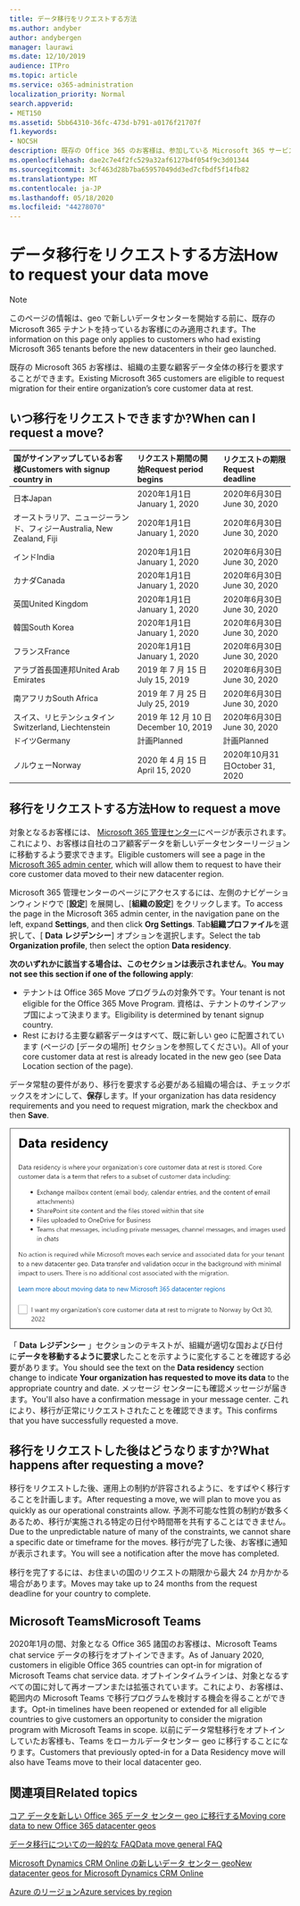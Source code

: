 ```yaml
---
title: データ移行をリクエストする方法
ms.author: andyber
author: andybergen
manager: laurawi
ms.date: 12/10/2019
audience: ITPro
ms.topic: article
ms.service: o365-administration
localization_priority: Normal
search.appverid:
- MET150
ms.assetid: 5bb64310-36fc-473d-b791-a0176f21707f
f1.keywords:
- NOCSH
description: 既存の Office 365 のお客様は、参加している Microsoft 365 サービスのお客様のデータを新しい geo に移動するために、お住まいの国の期日前に要求を提出する必要があります。
ms.openlocfilehash: dae2c7e4f2fc529a32af6127b4f054f9c3d01344
ms.sourcegitcommit: 3cf463d28b7ba65957049dd3ed7cfbdf5f14fb82
ms.translationtype: MT
ms.contentlocale: ja-JP
ms.lasthandoff: 05/18/2020
ms.locfileid: "44278070"
---
```

# <a name="how-to-request-your-data-move"></a><span data-ttu-id="9b25a-103">データ移行をリクエストする方法</span><span class="sxs-lookup"><span data-stu-id="9b25a-103">How to request your data move</span></span>

> [!NOTE]
> <span data-ttu-id="9b25a-104">このページの情報は、geo で新しいデータセンターを開始する前に、既存の Microsoft 365 テナントを持っているお客様にのみ適用されます。</span><span class="sxs-lookup"><span data-stu-id="9b25a-104">The information on this page only applies to customers who had existing Microsoft 365 tenants before the new datacenters in their geo launched.</span></span> 
  
<span data-ttu-id="9b25a-105">既存の Microsoft 365 お客様は、組織の主要な顧客データ全体の移行を要求することができます。</span><span class="sxs-lookup"><span data-stu-id="9b25a-105">Existing Microsoft 365 customers are eligible to request migration for their entire organization’s core customer data at rest.</span></span>  
  
## <a name="when-can-i-request-a-move"></a><span data-ttu-id="9b25a-106">いつ移行をリクエストできますか?</span><span class="sxs-lookup"><span data-stu-id="9b25a-106">When can I request a move?</span></span>

|<span data-ttu-id="9b25a-107">**国がサインアップしているお客様**</span><span class="sxs-lookup"><span data-stu-id="9b25a-107">**Customers with signup country in**</span></span>|<span data-ttu-id="9b25a-108">**リクエスト期間の開始**</span><span class="sxs-lookup"><span data-stu-id="9b25a-108">**Request period begins**</span></span>|<span data-ttu-id="9b25a-109">**リクエストの期限**</span><span class="sxs-lookup"><span data-stu-id="9b25a-109">**Request deadline**</span></span>|
|:-----|:-----|:-----|
|<span data-ttu-id="9b25a-110">日本</span><span class="sxs-lookup"><span data-stu-id="9b25a-110">Japan</span></span>  <br/> |<span data-ttu-id="9b25a-111">2020年1月1日</span><span class="sxs-lookup"><span data-stu-id="9b25a-111">January 1, 2020</span></span>  <br/> |<span data-ttu-id="9b25a-112">2020年6月30日</span><span class="sxs-lookup"><span data-stu-id="9b25a-112">June 30, 2020</span></span>  <br/> |
|<span data-ttu-id="9b25a-113">オーストラリア、ニュージーランド、フィジー</span><span class="sxs-lookup"><span data-stu-id="9b25a-113">Australia, New Zealand, Fiji</span></span>  <br/> |<span data-ttu-id="9b25a-114">2020年1月1日</span><span class="sxs-lookup"><span data-stu-id="9b25a-114">January 1, 2020</span></span>  <br/> |<span data-ttu-id="9b25a-115">2020年6月30日</span><span class="sxs-lookup"><span data-stu-id="9b25a-115">June 30, 2020</span></span>  <br/> |
|<span data-ttu-id="9b25a-116">インド</span><span class="sxs-lookup"><span data-stu-id="9b25a-116">India</span></span>  <br/> |<span data-ttu-id="9b25a-117">2020年1月1日</span><span class="sxs-lookup"><span data-stu-id="9b25a-117">January 1, 2020</span></span>  <br/> |<span data-ttu-id="9b25a-118">2020年6月30日</span><span class="sxs-lookup"><span data-stu-id="9b25a-118">June 30, 2020</span></span>  <br/> |
|<span data-ttu-id="9b25a-119">カナダ</span><span class="sxs-lookup"><span data-stu-id="9b25a-119">Canada</span></span>  <br/> |<span data-ttu-id="9b25a-120">2020年1月1日</span><span class="sxs-lookup"><span data-stu-id="9b25a-120">January 1, 2020</span></span>  <br/> |<span data-ttu-id="9b25a-121">2020年6月30日</span><span class="sxs-lookup"><span data-stu-id="9b25a-121">June 30, 2020</span></span>  <br/> |
|<span data-ttu-id="9b25a-122">英国</span><span class="sxs-lookup"><span data-stu-id="9b25a-122">United Kingdom</span></span>  <br/> |<span data-ttu-id="9b25a-123">2020年1月1日</span><span class="sxs-lookup"><span data-stu-id="9b25a-123">January 1, 2020</span></span>  <br/> |<span data-ttu-id="9b25a-124">2020年6月30日</span><span class="sxs-lookup"><span data-stu-id="9b25a-124">June 30, 2020</span></span>  <br/> |
|<span data-ttu-id="9b25a-125">韓国</span><span class="sxs-lookup"><span data-stu-id="9b25a-125">South Korea</span></span>  <br/> |<span data-ttu-id="9b25a-126">2020年1月1日</span><span class="sxs-lookup"><span data-stu-id="9b25a-126">January 1, 2020</span></span>  <br/> |<span data-ttu-id="9b25a-127">2020年6月30日</span><span class="sxs-lookup"><span data-stu-id="9b25a-127">June 30, 2020</span></span>  <br/> |
|<span data-ttu-id="9b25a-128">フランス</span><span class="sxs-lookup"><span data-stu-id="9b25a-128">France</span></span>  <br/> |<span data-ttu-id="9b25a-129">2020年1月1日</span><span class="sxs-lookup"><span data-stu-id="9b25a-129">January 1, 2020</span></span>  <br/> |<span data-ttu-id="9b25a-130">2020年6月30日</span><span class="sxs-lookup"><span data-stu-id="9b25a-130">June 30, 2020</span></span>  <br/> |
|<span data-ttu-id="9b25a-131">アラブ首長国連邦</span><span class="sxs-lookup"><span data-stu-id="9b25a-131">United Arab Emirates</span></span>  <br/> |<span data-ttu-id="9b25a-132">2019 年 7 月 15 日</span><span class="sxs-lookup"><span data-stu-id="9b25a-132">July 15, 2019</span></span>  <br/> |<span data-ttu-id="9b25a-133">2020年6月30日</span><span class="sxs-lookup"><span data-stu-id="9b25a-133">June 30, 2020</span></span>  <br/> |
|<span data-ttu-id="9b25a-134">南アフリカ</span><span class="sxs-lookup"><span data-stu-id="9b25a-134">South Africa</span></span>  <br/> |<span data-ttu-id="9b25a-135">2019 年 7 月 25 日</span><span class="sxs-lookup"><span data-stu-id="9b25a-135">July 25, 2019</span></span>  <br/> |<span data-ttu-id="9b25a-136">2020年6月30日</span><span class="sxs-lookup"><span data-stu-id="9b25a-136">June 30, 2020</span></span>  <br/> |
|<span data-ttu-id="9b25a-137">スイス、リヒテンシュタイン</span><span class="sxs-lookup"><span data-stu-id="9b25a-137">Switzerland, Liechtenstein</span></span>  <br/> |<span data-ttu-id="9b25a-138">2019 年 12 月 10 日</span><span class="sxs-lookup"><span data-stu-id="9b25a-138">December 10, 2019</span></span>  <br/> |<span data-ttu-id="9b25a-139">2020年6月30日</span><span class="sxs-lookup"><span data-stu-id="9b25a-139">June 30, 2020</span></span>  <br/> |
|<span data-ttu-id="9b25a-140">ドイツ</span><span class="sxs-lookup"><span data-stu-id="9b25a-140">Germany</span></span>  <br/> |<span data-ttu-id="9b25a-141">計画</span><span class="sxs-lookup"><span data-stu-id="9b25a-141">Planned</span></span>  <br/> |<span data-ttu-id="9b25a-142">計画</span><span class="sxs-lookup"><span data-stu-id="9b25a-142">Planned</span></span>  <br/> |
|<span data-ttu-id="9b25a-143">ノルウェー</span><span class="sxs-lookup"><span data-stu-id="9b25a-143">Norway</span></span>  <br/> |<span data-ttu-id="9b25a-144">2020 年 4 月 15 日</span><span class="sxs-lookup"><span data-stu-id="9b25a-144">April 15, 2020</span></span>  <br/> |<span data-ttu-id="9b25a-145">2020年10月31日</span><span class="sxs-lookup"><span data-stu-id="9b25a-145">October 31, 2020</span></span>  <br/> |
   
## <a name="how-to-request-a-move"></a><span data-ttu-id="9b25a-146">移行をリクエストする方法</span><span class="sxs-lookup"><span data-stu-id="9b25a-146">How to request a move</span></span>

<span data-ttu-id="9b25a-147">対象となるお客様には、 [Microsoft 365 管理センター](https://aka.ms/365admin)にページが表示されます。これにより、お客様は自社のコア顧客データを新しいデータセンターリージョンに移動するよう要求できます。</span><span class="sxs-lookup"><span data-stu-id="9b25a-147">Eligible customers will see a page in the [Microsoft 365 admin center](https://aka.ms/365admin), which will allow them to request to have their core customer data moved to their new datacenter region.</span></span>  
  
<span data-ttu-id="9b25a-148">Microsoft 365 管理センターのページにアクセスするには、左側のナビゲーションウィンドウで [**設定**] を展開し、[**組織の設定**] をクリックします。</span><span class="sxs-lookup"><span data-stu-id="9b25a-148">To access the page in the Microsoft 365 admin center, in the navigation pane on the left, expand **Settings**, and then click **Org Settings**.</span></span>
<span data-ttu-id="9b25a-149">Tab**組織プロファイル**を選択して、[ **Data レジデンシー**] オプションを選択します。</span><span class="sxs-lookup"><span data-stu-id="9b25a-149">Select the tab **Organization profile**, then select the option **Data residency**.</span></span>
  
<span data-ttu-id="9b25a-150">**次のいずれかに該当する場合は、このセクションは表示されません**。</span><span class="sxs-lookup"><span data-stu-id="9b25a-150">**You may not see this section if one of the following apply**:</span></span>
- <span data-ttu-id="9b25a-151">テナントは Office 365 Move プログラムの対象外です。</span><span class="sxs-lookup"><span data-stu-id="9b25a-151">Your tenant is not eligible for the Office 365 Move Program.</span></span>  <span data-ttu-id="9b25a-152">資格は、テナントのサインアップ国によって決まります。</span><span class="sxs-lookup"><span data-stu-id="9b25a-152">Eligibility is determined by tenant signup country.</span></span>
- <span data-ttu-id="9b25a-153">Rest における主要な顧客データはすべて、既に新しい geo に配置されています (ページの [データの場所] セクションを参照してください)。</span><span class="sxs-lookup"><span data-stu-id="9b25a-153">All of your core customer data at rest is already located in the new geo (see Data Location section of the page).</span></span> 
  
<span data-ttu-id="9b25a-154">データ常駐の要件があり、移行を要求する必要がある組織の場合は、チェックボックスをオンにして、**保存**します。</span><span class="sxs-lookup"><span data-stu-id="9b25a-154">If your organization has data residency requirements and you need to request migration, mark the checkbox and then **Save**.</span></span>
  
![データセンターのオプトイン操作画面](media/dataresidencyflyoutae.jpg)
  
<span data-ttu-id="9b25a-156">「 **Data レジデンシー** 」セクションのテキストが、組織が適切な国および日付に**データを移動するように要求**したことを示すように変化することを確認する必要があります。</span><span class="sxs-lookup"><span data-stu-id="9b25a-156">You should see the text on the **Data residency** section change to indicate **Your organization has requested to move its data** to the appropriate country and date.</span></span> <span data-ttu-id="9b25a-157">メッセージ センターにも確認メッセージが届きます。</span><span class="sxs-lookup"><span data-stu-id="9b25a-157">You'll also have a confirmation message in your message center.</span></span> <span data-ttu-id="9b25a-158">これにより、移行が正常にリクエストされたことを確認できます。</span><span class="sxs-lookup"><span data-stu-id="9b25a-158">This confirms that you have successfully requested a move.</span></span> 


  
## <a name="what-happens-after-requesting-a-move"></a><span data-ttu-id="9b25a-159">移行をリクエストした後はどうなりますか?</span><span class="sxs-lookup"><span data-stu-id="9b25a-159">What happens after requesting a move?</span></span>

<span data-ttu-id="9b25a-160">移行をリクエストした後、運用上の制約が許容されるように、をすばやく移行することを計画します。</span><span class="sxs-lookup"><span data-stu-id="9b25a-160">After requesting a move, we will plan to move you as quickly as our operational constraints allow.</span></span> <span data-ttu-id="9b25a-161">予測不可能な性質の制約が数多くあるため、移行が実施される特定の日付や時間帯を共有することはできません。</span><span class="sxs-lookup"><span data-stu-id="9b25a-161">Due to the unpredictable nature of many of the constraints, we cannot share a specific date or timeframe for the moves.</span></span> <span data-ttu-id="9b25a-162">移行が完了した後、お客様に通知が表示されます。</span><span class="sxs-lookup"><span data-stu-id="9b25a-162">You will see a notification after the move has completed.</span></span>
  
<span data-ttu-id="9b25a-163">移行を完了するには、お住まいの国のリクエストの期限から最大 24 か月かかる場合があります。</span><span class="sxs-lookup"><span data-stu-id="9b25a-163">Moves may take up to 24 months from the request deadline for your country to complete.</span></span>
  
## <a name="microsoft-teams"></a><span data-ttu-id="9b25a-164">Microsoft Teams</span><span class="sxs-lookup"><span data-stu-id="9b25a-164">Microsoft Teams</span></span>

<span data-ttu-id="9b25a-165">2020年1月の間、対象となる Office 365 諸国のお客様は、Microsoft Teams chat service データの移行をオプトインできます。</span><span class="sxs-lookup"><span data-stu-id="9b25a-165">As of January 2020, customers in eligible Office 365 countries can opt-in for migration of Microsoft Teams chat service data.</span></span>  <span data-ttu-id="9b25a-166">オプトインタイムラインは、対象となるすべての国に対して再オープンまたは拡張されています。これにより、お客様は、範囲内の Microsoft Teams で移行プログラムを検討する機会を得ることができます。</span><span class="sxs-lookup"><span data-stu-id="9b25a-166">Opt-in timelines have been reopened or extended for all eligible countries to give customers an opportunity to consider the migration program with Microsoft Teams in scope.</span></span> <span data-ttu-id="9b25a-167">以前にデータ常駐移行をオプトインしていたお客様も、Teams をローカルデータセンター geo に移行することになります。</span><span class="sxs-lookup"><span data-stu-id="9b25a-167">Customers that previously opted-in for a Data Residency move will also have Teams move to their local datacenter geo.</span></span>

## <a name="related-topics"></a><span data-ttu-id="9b25a-168">関連項目</span><span class="sxs-lookup"><span data-stu-id="9b25a-168">Related topics</span></span>

[<span data-ttu-id="9b25a-169">コア データを新しい Office 365 データ センター geo に移行する</span><span class="sxs-lookup"><span data-stu-id="9b25a-169">Moving core data to new Office 365 datacenter geos</span></span>](moving-data-to-new-datacenter-geos.md)

[<span data-ttu-id="9b25a-170">データ移行についての一般的な FAQ</span><span class="sxs-lookup"><span data-stu-id="9b25a-170">Data move general FAQ</span></span>](data-move-faq.md)

[<span data-ttu-id="9b25a-171">Microsoft Dynamics CRM Online の新しいデータ センター geo</span><span class="sxs-lookup"><span data-stu-id="9b25a-171">New datacenter geos for Microsoft Dynamics CRM Online</span></span>](https://go.microsoft.com/fwlink/p/?Linkid=615924)
  
[<span data-ttu-id="9b25a-172">Azure のリージョン</span><span class="sxs-lookup"><span data-stu-id="9b25a-172">Azure services by region</span></span>](https://azure.microsoft.com/regions/)
  

